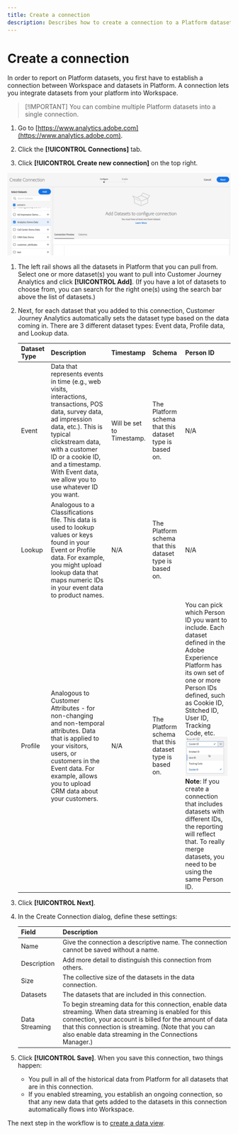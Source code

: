 ```yaml
---
title: Create a connection
description: Describes how to create a connection to a Platform dataset in Customer Journey Analytics.
---
```


# Create a connection

In order to report on Platform datasets, you first have to establish a connection between Workspace and datasets in Platform. A connection lets you integrate datasets from your platform into Workspace.

>[!IMPORTANT] You can combine multiple Platform datasets into a single connection.

1. Go to [https://www.analytics.adobe.com](https://www.analytics.adobe.com).

1. Click the **[!UICONTROL Connections]** tab.

1. Click **[!UICONTROL Create new connection]** on the top right.

  ![Create connection](assets/create-connection.png)

1. The left rail shows all the datasets in Platform that you can pull from. Select one or more dataset(s) you want to pull into Customer Journey Analytics and click **[!UICONTROL Add]**. (If you have a lot of datasets to choose from, you can search for the right one(s) using the search bar above the list of datasets.)

1. Next, for each dataset that you added to this connection, Customer Journey Analytics automatically sets the dataset type based on the data coming in. There are 3 different dataset types: Event data, Profile data, and Lookup data.

    |Dataset Type|Description|Timestamp|Schema|Person ID|
    |---|---|---|---|---|
    |Event|Data that represents events in time (e.g., web visits, interactions, transactions, POS data, survey data, ad impression data, etc.). This is typical clickstream data, with a customer ID or a cookie ID, and a timestamp. With Event data, we allow you to use whatever ID you want. |Will be set to Timestamp.|The Platform schema that this dataset type is based on.|N/A|
    |Lookup|Analogous to a Classifications file. This data is used to lookup values or keys found in your Event or Profile data. For example, you might upload lookup data that maps numeric IDs in your event data to product names.|N/A|The Platform schema that this dataset type is based on.|N/A|
    |Profile|Analogous to Customer Attributes - for non-changing and non-temporal attributes. Data that is applied to your visitors, users, or customers in the Event data. For example, allows you to upload CRM data about your customers. |N/A|The Platform schema that this dataset type is based on.|You can pick which Person ID you want to include. Each dataset defined in the Adobe Experience Platform has its own set of one or more Person IDs defined, such as Cookie ID, Stitched ID, User ID, Tracking Code, etc.<br>![Person ID](assets/person-id.png)**Note**: If you create a connection that includes datasets with different IDs, the reporting will reflect that. To really merge datasets, you need to be using the same Person ID.|

1. Click **[!UICONTROL Next]**.

1. In the Create Connection dialog, define these settings:

    |Field|Description|
    |---|---|
    |Name|Give the connection a descriptive name. The connection cannot be saved without a name.|
    |Description|Add more detail to distinguish this connection from others.|
    |Size|The collective size of the datasets in the data connection.|
    |Datasets|The datasets that are included in this connection.|
    |Data Streaming|To begin streaming data for this connection, enable data streaming. When data streaming is enabled for this connection, your account is billed for the amount of data that this connection is streaming. (Note that you can also enable data streaming in the Connections Manager.)|

1. Click **[!UICONTROL Save]**. When you save this connection, two things happen:

    * You pull in all of the historical data from Platform for all datasets that are in this connection.
    * If you enabled streaming, you establish an ongoing connection, so that any new data that gets added to the datasets in this connection automatically flows into Workspace.

The next step in the workflow is to [create a data view](/help/data-views/create-dataview.md).

